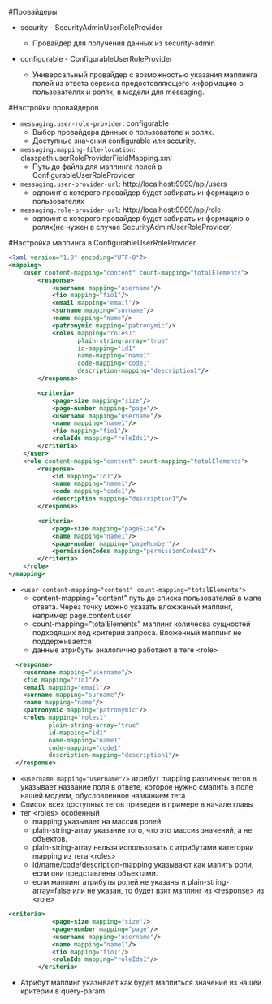 #Провайдеры
- security - SecurityAdminUserRoleProvider
  - Провайдер для получения данных из security-admin

- configurable - ConfigurableUserRoleProvider
  - Универсальный провайдер с возможностью указания маппинга полей из ответа сервиса предостовляющего информацию о пользователях и ролях, в модели для messaging.

#Настройки провайдеров
- `messaging.user-role-provider`: configurable
  - Выбор провайдера данных о пользователе и ролях.
  - Доступные значения configurable или security.
- `messaging.mapping-file-location`: classpath:userRoleProviderFieldMapping.xml
  -  Путь до файла для маппинга полей в ConfigurableUserRoleProvider
- `messaging.user-provider-url`: http://localhost:9999/api/users
  - эдпоинт с которого провайдер будет забирать информацию о пользователях
- `messaging.role-provider-url`: http://localhost:9999/api/role
  - эдпоинт с которого провайдер будет забирать  информацию о ролях(не нужен в случае SecurityAdminUserRoleProvider)

#Настройка маппинга в ConfigurableUserRoleProvider

```xml
<?xml version="1.0" encoding="UTF-8"?>
<mapping>
    <user content-mapping="content" count-mapping="totalElements">
        <response>
            <username mapping="username"/>
            <fio mapping="fio1"/>
            <email mapping="email"/>
            <surname mapping="surname"/>
            <name mapping="name"/>
            <patronymic mapping="patronymic"/>
            <roles mapping="roles1"
                   plain-string-array="true"
                   id-mapping="id1"
                   name-mapping="name1"
                   code-mapping="code1"
                   description-mapping="description1"/>
        </response>

        <criteria>
            <page-size mapping="size"/>
            <page-number mapping="page"/>
            <username mapping="username"/>
            <name mapping="name1"/>
            <fio mapping="fio1"/>
            <roleIds mapping="roleIds1"/>
        </criteria>
    </user>
    <role content-mapping="content" count-mapping="totalElements">
        <response>
            <id mapping="id1"/>
            <name mapping="name1"/>
            <code mapping="code1"/>
            <description mapping="description1"/>
        </response>

        <criteria>
            <page-size mapping="pageSize"/>
            <name mapping="name1"/>
            <page-number mapping="pageNumber"/>
            <permissionCodes mapping="permissionCodes1"/>
        </criteria>
    </role>
</mapping>
```
- `<user content-mapping="content" count-mapping="totalElements">` 
  - content-mapping="content" путь до списка пользователей в мапе ответа. Через точку можно указать вложженый маппинг, например page.content.user
  - count-mapping="totalElements" маппинг количесва сущностей подходящих под критерии запроса. Вложенный маппинг не поддерживается
  - данные атрибуты аналогично работают в теге \<role> 
  
```xml
  <response>
    <username mapping="username"/>
    <fio mapping="fio1"/>
    <email mapping="email"/>
    <surname mapping="surname"/>
    <name mapping="name"/>
    <patronymic mapping="patronymic"/>
    <roles mapping="roles1"
           plain-string-array="true"
           id-mapping="id1"
           name-mapping="name1"
           code-mapping="code1"
           description-mapping="description1"/>
  </response>
```

- `<username mapping="username"/>` атрибут mapping различных тегов в <response> указывает название поля в ответе, которое нужно смапить в поле нашей модели, обусловленное названием тега
- Список всех доступных тегов приведен в примере в начале главы
- тег \<roles> особенный
  - mapping указывает на массив ролей
  - plain-string-array указание того, что это массив значений, а не объектов. 
  - plain-string-array нельзя использовать с атрибутами категории mapping из тега \<roles>
  - id/name/code/description-mapping указывают как мапить роли, если они представлены объектами.
  - если маппинг атрибуты ролей не указаны и plain-string-array=false или не указан, то будет взят маппинг из \<response> из \<role>
  

```xml
<criteria>
            <page-size mapping="size"/>
            <page-number mapping="page"/>
            <username mapping="username"/>
            <name mapping="name1"/>
            <fio mapping="fio1"/>
            <roleIds mapping="roleIds1"/>
        </criteria>
```
- Атрибут маппинг указывает как будет маппиться значение из нашей критерии в query-param